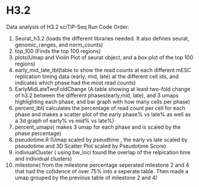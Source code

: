 # H3.2
Data analysis of H3.2 sciTIP-Seq
Run Code Order:
1. Seurat_h3.2 (loads the different libraries needed. It also defines seurat, genomic_ranges, and norm_counts)
2. top_100 (Finds the top 100 regions)
3. plots(Umap and Violin Plot of seurat object, and a box plot of the top 100 regions)
4. early_mid_late_tbl(table to show the read counts at each different mESC replication timing data (early, mid, late) at the different cell ids, and indicates which phase had the most read counts)
5. EarlyMidLateTwoFoldChange (A table showing at least two-fold change of h3.2 between the different phases(early,mid, late), and 3 umaps highlighting each phase, and bar graph with how many cells per phase)
6. percent_tbl( calculates the percentage of read count per cell for each phase and makes a scatter plot of the early phase% vs late% as well as a 3d graph of early% vs mid% vs late%)
7. percent_umaps( makes 3 umap for each phase and is scaled by the phase percentage)
8. pseudotime.R (Umap scaled by pseudtime , the early vs late scaled by pseudotime and 3D Scatter Plot scaled by Pseudotime Score)
9. indiviualCluster ( using bw_loci found the overlap of the relpication time and individual clusters)
10. milestone( from the milestone percentage seperated milestone 2 and 4 that had the cofidence of over 75% into a seperate table. Then made a umap grouped by the previous table of milestone 2 and 4)
   
